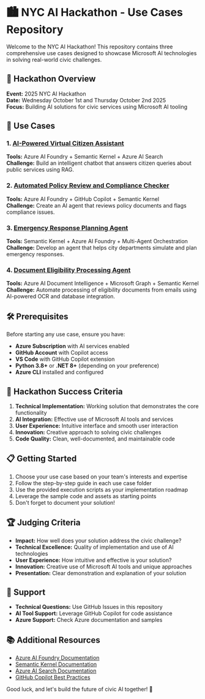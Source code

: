 # 🏙️ NYC AI Hackathon - Use Cases Repository

Welcome to the NYC AI Hackathon! This repository contains three comprehensive use cases designed to showcase Microsoft AI technologies in solving real-world civic challenges.

## 🎯 Hackathon Overview

**Event:** 2025 NYC AI Hackathon  
**Date:** Wednesday October 1st and Thursday October 2nd 2025  
**Focus:** Building AI solutions for civic services using Microsoft AI tooling

## 🚀 Use Cases

### 1. [AI-Powered Virtual Citizen Assistant](./Virtual-Citizen-Assistant/)
**Tools:** Azure AI Foundry + Semantic Kernel + Azure AI Search  
**Challenge:** Build an intelligent chatbot that answers citizen queries about public services using RAG.

### 2. [Automated Policy Review and Compliance Checker](./Policy-Compliance-Checker/)
**Tools:** Azure AI Foundry + GitHub Copilot + Semantic Kernel  
**Challenge:** Create an AI agent that reviews policy documents and flags compliance issues.

### 3. [Emergency Response Planning Agent](./Emergency-Response-Agent/)
**Tools:** Semantic Kernel + Azure AI Foundry + Multi-Agent Orchestration  
**Challenge:** Develop an agent that helps city departments simulate and plan emergency responses.

### 4. [Document Eligibility Processing Agent](./Document-Eligibility-Agent/)
**Tools:** Azure AI Document Intelligence + Microsoft Graph + Semantic Kernel  
**Challenge:** Automate processing of eligibility documents from emails using AI-powered OCR and database integration.

## 🛠️ Prerequisites

Before starting any use case, ensure you have:

- **Azure Subscription** with AI services enabled
- **GitHub Account** with Copilot access
- **VS Code** with GitHub Copilot extension
- **Python 3.8+** or **.NET 8+** (depending on your preference)
- **Azure CLI** installed and configured

## 🎯 Hackathon Success Criteria

1. **Technical Implementation:** Working solution that demonstrates the core functionality
2. **AI Integration:** Effective use of Microsoft AI tools and services
3. **User Experience:** Intuitive interface and smooth user interaction
4. **Innovation:** Creative approach to solving civic challenges
5. **Code Quality:** Clean, well-documented, and maintainable code

## 📋 Getting Started

1. Choose your use case based on your team's interests and expertise
2. Follow the step-by-step guide in each use case folder
3. Use the provided execution scripts as your implementation roadmap
4. Leverage the sample code and assets as starting points
5. Don't forget to document your solution!

## 🏆 Judging Criteria

- **Impact:** How well does your solution address the civic challenge?
- **Technical Excellence:** Quality of implementation and use of AI technologies
- **User Experience:** How intuitive and effective is your solution?
- **Innovation:** Creative use of Microsoft AI tools and unique approaches
- **Presentation:** Clear demonstration and explanation of your solution

## 🤝 Support

- **Technical Questions:** Use GitHub Issues in this repository
- **AI Tool Support:** Leverage GitHub Copilot for code assistance
- **Azure Support:** Check Azure documentation and samples

## 📚 Additional Resources

- [Azure AI Foundry Documentation](https://docs.microsoft.com/azure/ai-foundry)
- [Semantic Kernel Documentation](https://docs.microsoft.com/semantic-kernel)
- [Azure AI Search Documentation](https://docs.microsoft.com/azure/search)
- [GitHub Copilot Best Practices](https://docs.github.com/copilot)

Good luck, and let's build the future of civic AI together! 🚀

